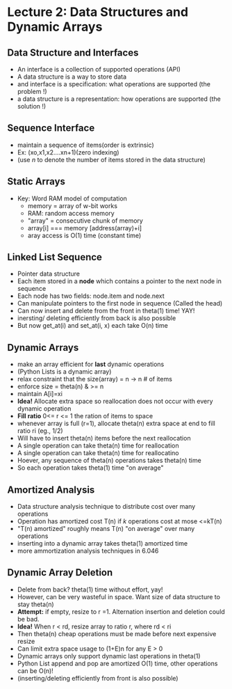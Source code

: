 # Lecture 2: Data Structures and Dynamic Arrays

## Data Structure and Interfaces

- An interface is a collection of supported operations (API)
- A data structure is a way to store data
- and interface is a specification: what operations are supported (the problem !)
- a data structure is a representation: how operations are supported (the solution !)

## Sequence Interface

- maintain a sequence of items(order is extrinsic)
- Ex: (xo,x1,x2....xn+1)(zero indexing)
- (use _n_ to denote the number of items stored in the data structure)

## Static Arrays

- Key: Word RAM model of computation
  - memory = array of w-bit works
  - RAM: random access memory
  - "array" = consecutive chunk of memory
  - array[i] === memory [address(array)+i]
  - aray access is O(1) time (constant time)

## Linked List Sequence

- Pointer data structure
- Each item stored in a **node** which contains a pointer to the next node in sequence
- Each node has two fields: node.item and node.next
- Can manipulate pointers to the first node in sequence (Called the head)
- Can now insert and delete from the front in theta(1) time! YAY!
- inersting/ deleting efficiently from back is also possible
- But now get_at(i) and set_at(i, x) each take O(n) time

## Dynamic Arrays

- make an array efficient for **last** dynamic operations
- (Python Lists is a dynamic array)
- relax constraint that the size(array) = n -> n # of items
- enforce size = theta(n) & >= n
- maintain A[i]=xi
- **Idea!** Allocate extra space so reallocation does not occur with every dynamic operation
- **Fill ratio** 0<= r <= 1 the ration of items to space
- whenever array is full (r=1), allocate theta(n) extra space at end to fill ratio ri (eg., 1/2)
- Will have to insert theta(n) items before the next reallocation
- A single operation can take theta(n) time for reallocation
- A single operation can take theta(n) time for reallocatino
- Hoever, any sequence of theta(n) operations takes theta(n) time
- So each operation takes theta(1) time "on average"

## Amortized Analysis

- Data structure analysis technique to distribute cost over many operations
- Operation has amortized cost T(n) if _k_ operations cost at mose <=kT(n)
- "T(n) amortized" roughly means T(n) "on average" over many operations
- inserting into a dynamic array takes theta(1) amortized time
- more ammortization analysis techniques in 6.046

## Dynamic Array Deletion

- Delete from back? theta(1) time without effort, yay!
- However, can be very wasteful in space. Want size of data structure to stay theta(n)
- **Attempt:** if empty, resize to r =1. Alternation insertion and deletion could be bad.
- **Idea!** When r < rd, resize array to ratio r, where rd < ri
- Then theta(n) cheap operations must be made before next expensive resize
- Can limit extra space usage to (1+E)n for any E > 0
- Dynamic arrays only support dynamic last operations in theta(1)
- Python List append and pop are amortized O(1) time, other operations can be O(n)!
- (inserting/deleting efficiently from front is also possible)

